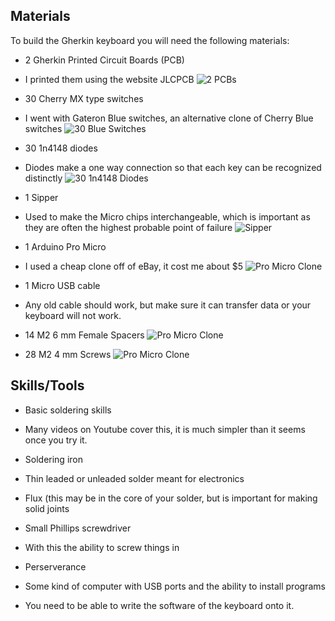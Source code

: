 ## Materials ##

To build the Gherkin keyboard you will need the following materials:

- 2 Gherkin Printed Circuit Boards (PCB)
 - I printed them using the website JLCPCB
![2 PCBs](images/Photos/00-PCB.jpg) 

- 30 Cherry MX type switches
 - I went with Gateron Blue switches, an alternative clone of Cherry Blue switches
![30 Blue Switches](images/Photos/01-Switches.jpg) 

- 30 1n4148 diodes
 - Diodes make a one way connection so that each key can be recognized distinctly
![30 1n4148 Diodes](images/Photos/02-Diodes.jpg) 

- 1 Sipper
 - Used to make the Micro chips interchangeable, which is important as they are often the highest probable point of failure
![Sipper](images/Photos/03-Sipper.jpg) 

- 1 Arduino Pro Micro
 - I used a cheap clone off of eBay, it cost me about $5
![Pro Micro Clone](images/Photos/04-ProMicro.jpg) 

- 1 Micro USB cable
 - Any old cable should work, but make sure it can transfer data or your keyboard will not work.

- 14 M2 6 mm Female Spacers
![Pro Micro Clone](images/Photos/30-Stands.jpg) 

- 28 M2 4 mm Screws
![Pro Micro Clone](images/Photos/31-Screws.jpg) 

## Skills/Tools ##

- Basic soldering skills
 - Many videos on Youtube cover this, it is much simpler than it seems once you try it.

- Soldering iron
- Thin leaded or unleaded solder meant for electronics
- Flux (this may be in the core of your solder, but is important for making solid joints

- Small Phillips screwdriver
 - With this the ability to screw things in

- Perserverance

- Some kind of computer with USB ports and the ability to install programs
 - You need to be able to write the software of the keyboard onto it.
